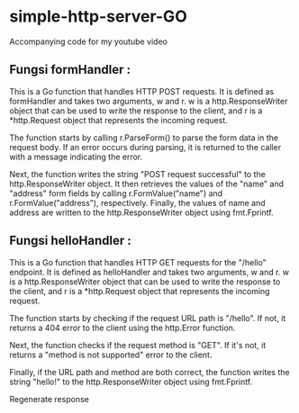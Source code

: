 # simple-http-server-GO
Accompanying code for my youtube video

## Fungsi formHandler :
This is a Go function that handles HTTP POST requests. It is defined as formHandler and takes two arguments, w and r. w is a http.ResponseWriter object that can be used to write the response to the client, and r is a *http.Request object that represents the incoming request.

The function starts by calling r.ParseForm() to parse the form data in the request body. If an error occurs during parsing, it is returned to the caller with a message indicating the error.

Next, the function writes the string "POST request successful" to the http.ResponseWriter object. It then retrieves the values of the "name" and "address" form fields by calling r.FormValue("name") and r.FormValue("address"), respectively. Finally, the values of name and address are written to the http.ResponseWriter object using fmt.Fprintf.


## Fungsi helloHandler :
This is a Go function that handles HTTP GET requests for the "/hello" endpoint. It is defined as helloHandler and takes two arguments, w and r. w is a http.ResponseWriter object that can be used to write the response to the client, and r is a *http.Request object that represents the incoming request.

The function starts by checking if the request URL path is "/hello". If not, it returns a 404 error to the client using the http.Error function.

Next, the function checks if the request method is "GET". If it's not, it returns a "method is not supported" error to the client.

Finally, if the URL path and method are both correct, the function writes the string "hello!" to the http.ResponseWriter object using fmt.Fprintf.



Regenerate response
